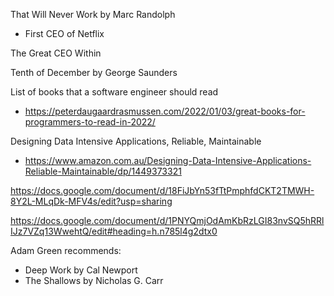 That Will Never Work by Marc Randolph
- First CEO of Netflix

The Great CEO Within

Tenth of December by George Saunders

List of books that a software engineer should read
- https://peterdaugaardrasmussen.com/2022/01/03/great-books-for-programmers-to-read-in-2022/ 

Designing Data Intensive Applications, Reliable, Maintainable
- https://www.amazon.com.au/Designing-Data-Intensive-Applications-Reliable-Maintainable/dp/1449373321 

https://docs.google.com/document/d/18FiJbYn53fTtPmphfdCKT2TMWH-8Y2L-MLqDk-MFV4s/edit?usp=sharing

https://docs.google.com/document/d/1PNYQmjOdAmKbRzLGI83nvSQ5hRRlIJz7VZq13WwehtQ/edit#heading=h.n785l4g2dtx0

Adam Green recommends:
- Deep Work by Cal Newport
- The Shallows by Nicholas G. Carr
